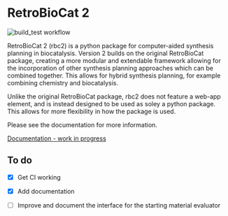# RetroBioCat 2
![build_test workflow](https://github.com/willfinnigan/retrobiocat_2/actions/workflows/build_and_test.yml/badge.svg)

RetroBioCat 2 (rbc2) is a python package for computer-aided synthesis planning
in biocatalysis.  Version 2 builds on the original RetroBioCat package, creating
a more modular and extendable framework allowing for the incorporation of other
synthesis planning approaches which can be combined together.  This allows for hybrid
synthesis planning, for example combining chemistry and biocatalysis.

Unlike the original RetroBioCat package, rbc2 does not feature a web-app element,
and is instead designed to be used as soley a python package.  This allows for more
flexibility in how the package is used.  

Please see the documentation for more information.

[Documentation - work in progress](https://retrobiocat-2.readthedocs.io/en/latest/) 

## To do
- [x] Get CI working
- [x] Add documentation
- [ ] Improve and document the interface for the starting material evaluator



